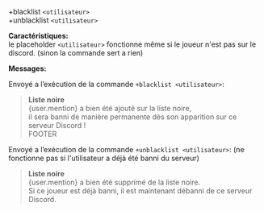 +blacklist `<utilisateur>`  
+unblacklist `<utilisateur>`  

**Caractéristiques:**  
le placeholder `<utilisateur>` fonctionne même si le joueur n'est pas sur le discord. (sinon la commande sert a rien)  

**Messages:**  

Envoyé a l’exécution de la commande `+blacklist <utilisateur>`:  
> **Liste noire**  
> {user.mention} a bien été ajouté sur la liste noire,  
> il sera banni de manière permanente dès son apparition sur ce serveur Discord !  
> FOOTER  

Envoyé a l’exécution de la commande `+unblacklist <utilisateur>`: (ne fonctionne pas si l'utilisateur a déjà été banni du serveur)  
> **Liste noire**  
> {user.mention} a bien été supprimé de la liste noire.  
> Si ce joueur est déjà banni, il est maintenant débanni de ce serveur Discord.  